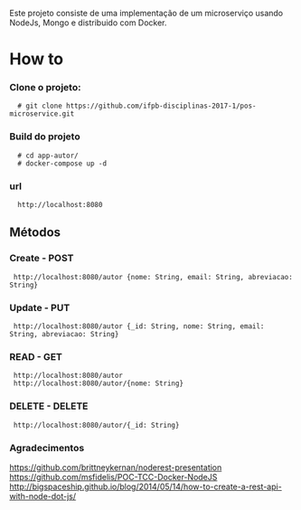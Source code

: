 Este projeto consiste de uma implementação de um microserviço usando NodeJs, Mongo e distribuido com Docker.

# How to

### Clone o projeto:

```
  # git clone https://github.com/ifpb-disciplinas-2017-1/pos-microservice.git
```

### Build do projeto

```
  # cd app-autor/
  # docker-compose up -d 
```

### url

```
  http://localhost:8080
```

## Métodos

### Create - POST
```
 http://localhost:8080/autor {nome: String, email: String, abreviacao: String}
```

### Update - PUT
```
 http://localhost:8080/autor {_id: String, nome: String, email: String, abreviacao: String}
```

### READ - GET
```
 http://localhost:8080/autor 
 http://localhost:8080/autor/{nome: String}
```

### DELETE - DELETE
```
 http://localhost:8080/autor/{_id: String}
```
### Agradecimentos 

https://github.com/brittneykernan/noderest-presentation
https://github.com/msfidelis/POC-TCC-Docker-NodeJS
http://bigspaceship.github.io/blog/2014/05/14/how-to-create-a-rest-api-with-node-dot-js/
